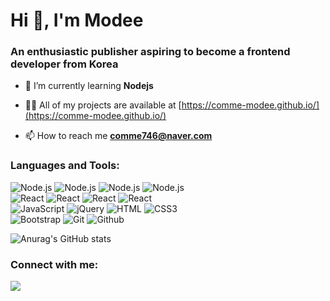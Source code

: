 <h1 align="left">Hi 👋, I'm Modee</h1>
<h3 align="left">An enthusiastic publisher aspiring to become a frontend developer from Korea</h3>

- 🌱 I’m currently learning **Nodejs**

- 👨‍💻 All of my projects are available at [https://comme-modee.github.io/](https://comme-modee.github.io/)

- 📫 How to reach me **comme746@naver.com**

<h3 align="left">Languages and Tools:</h3>
<p align="left"> 
  <img src="https://img.shields.io/badge/Node.js-5FA04E?style=for-the-badge&amp;logo=Node.js&amp;logoColor=white" alt="Node.js"> 
  <img src="https://img.shields.io/badge/Express-ffffff?style=for-the-badge&amp;logo=Express&amp;logoColor=black" alt="Node.js"> 
  <img src="https://img.shields.io/badge/MongoDB-47A248?style=for-the-badge&amp;logo=MongoDB&amp;logoColor=white" alt="Node.js"> 
  <img src="https://img.shields.io/badge/Mongoose-880000?style=for-the-badge&amp;logo=Mongoose&amp;logoColor=white" alt="Node.js"> <br/>
  
  <img src="https://img.shields.io/badge/React-61DAFB?style=for-the-badge&amp;logo=React&amp;logoColor=141414" alt="React">
  <img src="https://img.shields.io/badge/Redux-764ABC?style=for-the-badge&amp;logo=Redux&amp;logoColor=white" alt="React">
  <img src="https://img.shields.io/badge/ReactQuery-FF4154?style=for-the-badge&amp;logo=ReactQuery&amp;logoColor=white" alt="React">
  <img src="https://img.shields.io/badge/ReactBootstrap-41E0FD?style=for-the-badge&amp;logo=ReactBootstrap&amp;logoColor=white" alt="React"> <br/>
  
  <img src="https://img.shields.io/badge/JavaScript-F7DF1E?style=for-the-badge&amp;logo=JavaScript&amp;logoColor=white" alt="JavaScript"> 
  <img src="https://img.shields.io/badge/jQuery-0769AD?style=for-the-badge&amp;logo=jQuery&amp;logoColor=white" alt="jQuery">
  <img src="https://img.shields.io/badge/HTML-E34F26?style=for-the-badge&amp;logo=HTML&amp;logoColor=white" alt="HTML"> 
  <img src="https://img.shields.io/badge/CSS3-1572B6?style=for-the-badge&amp;logo=CSS3&amp;logoColor=white" alt="CSS3"> <br/>
  
  <img src="https://img.shields.io/badge/Bootstrap-7952B3?style=for-the-badge&amp;logo=Bootstrap&amp;logoColor=white" alt="Bootstrap">
  <img src="https://img.shields.io/badge/Git-F05032?style=for-the-badge&amp;logo=Git&amp;logoColor=white" alt="Git"> 
  <img src="https://img.shields.io/badge/Github-181717?style=for-the-badge&amp;logo=Github&amp;logoColor=white" alt="Github"> <br/>
</p>

  ![Anurag's GitHub stats](https://github-readme-stats.vercel.app/api?username=comme-modee&show_icons=true&theme=radical)

<h3 align="left">Connect with me:</h3>
<p align="left">
<a href="https://instagram.com/modeelovey" target="_blank"><img src="https://img.shields.io/badge/Instagram-E4405F?style=for-the-badge&logo=Instagram&logoColor=white"/></a>
<!-- <a href="https://instagram.com/modeelovey" target="blank">
  <img align="center" src="https://raw.githubusercontent.com/rahuldkjain/github-profile-readme-generator/master/src/images/icons/Social/instagram.svg" alt="modeelovey" height="30" width="40" />
</a> -->
</p>
